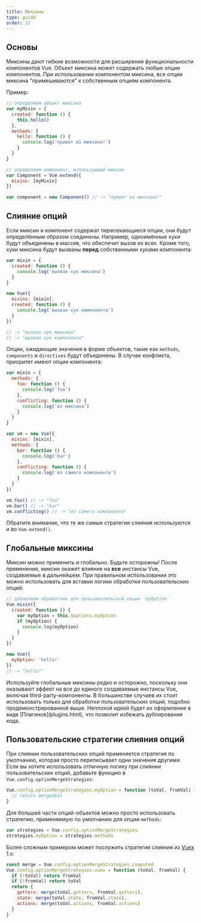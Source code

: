 ```yaml
---
title: Миксины
type: guide
order: 17
---
```


## Основы

Миксины дают гибкие возможности для расширения функциональности компонентов Vue. Объект миксина может содержать любые опции компонентов. При использовании компонентом миксина, все опции миксина "примешиваются" к собственным опциям компонента.

Пример:

``` js
// определяем объект миксина
var myMixin = {
  created: function () {
    this.hello()
  },
  methods: {
    hello: function () {
      console.log('привет из миксина!')
    }
  }
}

// определяем компонент, использующий миксин
var Component = Vue.extend({
  mixins: [myMixin]
})

var component = new Component() // -> "привет из миксина!"
```

## Слияние опций

Если миксин и компонент содержат пересекающиеся опции, они будут определённым образом соединены. Например, одноимённые хуки будут объединены в массив, что обеспечит вызов их всех. Кроме того, хуки миксина будут вызваны **перед** собственными хуками компонента:

``` js
var mixin = {
  created: function () {
    console.log('вызван хук миксина')
  }
}

new Vue({
  mixins: [mixin],
  created: function () {
    console.log('вызван хук компонента')
  }
})

// -> "вызван хук миксина"
// -> "вызван хук компонента"
```

Опции, ожидающие значения в форме объектов, такие как `methods`, `components` и `directives` будут объединены. В случае конфликта, приоритет имеют опции компонента:

``` js
var mixin = {
  methods: {
    foo: function () {
      console.log('foo')
    },
    conflicting: function () {
      console.log('из миксина')
    }
  }
}

var vm = new Vue({
  mixins: [mixin],
  methods: {
    bar: function () {
      console.log('bar')
    },
    conflicting: function () {
      console.log('из самого компонента')
    }
  }
})

vm.foo() // -> "foo"
vm.bar() // -> "bar"
vm.conflicting() // -> "из самого компонента"
```

Обратите внимание, что те же самые стратегии слияния используются и во `Vue.extend()`.

## Глобальные миксины

Миксин можно применить и глобально. Будьте осторожны! После применения, миксин окажет влияние на **все** инстансы Vue, создаваемые в дальнейшем. При правильном использовании это можно использовать для вставки логики обработки пользовательских опций:

``` js
// добавляем обработчик для пользовательской опции `myOption`
Vue.mixin({
  created: function () {
    var myOption = this.$options.myOption
    if (myOption) {
      console.log(myOption)
    }
  }
})

new Vue({
  myOption: 'hello!'
})
// -> "hello!"
```

<p class="tip">Используйте глобальные миксины редко и осторожно, поскольку они оказывают эффект на все до единого создаваемые инстансы Vue, включая third-party-компоненты. В большинстве случаев их стоит использовать только для обработки пользовательских опций, подобно продемонстрированной выше. Неплохой идеей будет их оформление в виде [Плагинов](plugins.html), что позволит избежать дублирования кода.</p>

## Пользовательские стратегии слияния опций

При слиянии пользовательских опций применяется стратегия по умолчанию, которая просто переписывает одни значения другими. Если вы хотите использовать отличную логику при слиянии пользовательских опций, добавьте функцию в `Vue.config.optionMergeStrategies`:

``` js
Vue.config.optionMergeStrategies.myOption = function (toVal, fromVal) {
  // return mergedVal
}
```

Для большей части опций-объектов можно просто использовать стратегию, применяемую по умолчанию для опции `methods`:

``` js
var strategies = Vue.config.optionMergeStrategies
strategies.myOption = strategies.methods
```

Более сложным примером может послужить стратегия слияния из [Vuex](https://github.com/vuejs/vuex) 1.x:

``` js
const merge = Vue.config.optionMergeStrategies.computed
Vue.config.optionMergeStrategies.vuex = function (toVal, fromVal) {
  if (!toVal) return fromVal
  if (!fromVal) return toVal
  return {
    getters: merge(toVal.getters, fromVal.getters),
    state: merge(toVal.state, fromVal.state),
    actions: merge(toVal.actions, fromVal.actions)
  }
}
```
